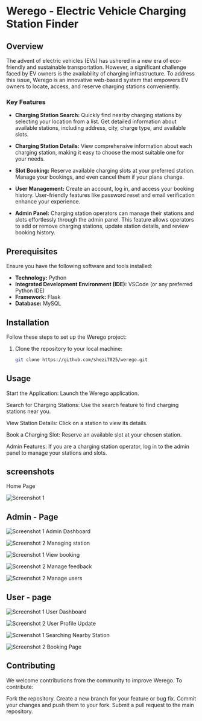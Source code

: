 # Werego - Electric Vehicle Charging Station Finder


## Overview

The advent of electric vehicles (EVs) has ushered in a new era of eco-friendly and sustainable transportation. However, a significant challenge faced by EV owners is the availability of charging infrastructure. To address this issue, Werego is an innovative web-based system that empowers EV owners to locate, access, and reserve charging stations conveniently.

### Key Features

- **Charging Station Search:** Quickly find nearby charging stations by selecting your location from a list. Get detailed information about available stations, including address, city, charge type, and available slots.

- **Charging Station Details:** View comprehensive information about each charging station, making it easy to choose the most suitable one for your needs.

- **Slot Booking:** Reserve available charging slots at your preferred station. Manage your bookings, and even cancel them if your plans change.

- **User Management:** Create an account, log in, and access your booking history. User-friendly features like password reset and email verification enhance your experience.

- **Admin Panel:** Charging station operators can manage their stations and slots effortlessly through the admin panel. This feature allows operators to add or remove charging stations, update station details, and review booking history.

## Prerequisites

Ensure you have the following software and tools installed:

- **Technology:** Python
- **Integrated Development Environment (IDE):** VSCode (or any preferred Python IDE)
- **Framework:** Flask
- **Database:** MySQL

## Installation

Follow these steps to set up the Werego project:

1. Clone the repository to your local machine:

   ```bash
   git clone https://github.com/shezi7025/werego.git


## Usage

Start the Application: Launch the Werego application.

Search for Charging Stations: Use the search feature to find charging stations near you.

View Station Details: Click on a station to view its details.

Book a Charging Slot: Reserve an available slot at your chosen station.

Admin Features: If you are a charging station operator, log in to the admin panel to manage your stations and slots.


## screenshots
Home Page

![Screenshot 1](screenshot/common/homepage.png)


## Admin - Page

![Screenshot 1](screenshot/admin/dashboard.png)
Admin Dashboard

![Screenshot 2](screenshot/admin/manage_station.png)
Managing station

![Screenshot 1](screenshot/admin/view_bookings.png)
View booking

![Screenshot 2](screenshot/admin/view_feedback.png)
Manage feedback

![Screenshot 2](screenshot/admin/view_user.png)
Manage users

## User - page

![Screenshot 1](screenshot/user/dashboard.png)
User Dashboard

![Screenshot 2](screenshot/user/profile.png)
User Profile Update

![Screenshot 1](screenshot/user/station_search.png)
Searching Nearby Station

![Screenshot 2](screenshot/user/booking_page.png)
Booking Page



## Contributing
We welcome contributions from the community to improve Werego. To contribute:

Fork the repository.
Create a new branch for your feature or bug fix.
Commit your changes and push them to your fork.
Submit a pull request to the main repository.
 
